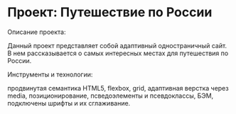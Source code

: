 # Проект: Путешествие по России
Описание проекта:

Данный проект представляет собой адаптивный одностраничный сайт. В нем рассказывается о самых интересных местах для путешествия по России.


Инструменты и технологии:

продвинутая семантика HTML5,
flexbox,
grid,
адаптивная верстка через media,
позиционирование,
псведоэлементы и псевдоклассы,
БЭМ,
подключены шрифты и их сглаживание.